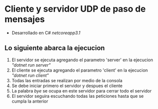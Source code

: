 # Cliente y servidor UDP de paso de mensajes
- Desarrollado en C# _netcoreapp3.1_
## Lo siguiente abarca la ejecucion
1. El servidor se ejecuta agregando el parametro 'server' en la ejecucion _"dotnet run server"_
1. El cliente se ejecuta agregando el parametro 'client' en la ejecucion _"dotnet run client"_
1. Todas las entradas se realizan por medio de la consola
1. Se debe iniciar primero el servidor y despues el cliente
1. La palabra _bye_ se ocupa en este servidor para cerrar todo el servidor
1. El servidor seguira escuchando todas las peticiones hasta que se cumpla la anterior